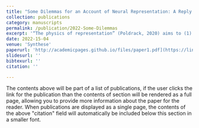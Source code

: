 ```yaml
---
title: "Some Dilemmas for an Account of Neural Representation: A Reply to Poldrack"
collection: publications
category: manuscripts
permalink: /publication/2022-Some-Dilemmas
excerpt: '“The physics of representation” (Poldrack, 2020) aims to (1) define the word “representation” as used in the neurosciences, (2) argue that such representations as described in neuroscience are related to and usefully illuminated by the representations generated by modern neural networks, and (3) establish that these entities are “representations in good standing”. We suggest that Poldrack succeeds in (1), exposes some tensions between the broad use of the term in neuroscience and the narrower class of entities that he identifies in the end, and between the meaning of “representation” in neuroscience and in psychology in (2), and fails in (3). This results in some hard choices: give up on the broad scope of the term in neuroscience (and thereby potentially opening a gap between psychology and neuroscience) or continue to embrace the broad, psychologically inflected sense of the term, and deny the entities generated by neural nets (and the brain) are representations in the relevant sense.'
date: 2022-15-04
venue: 'Synthese'
paperurl: 'http://academicpages.github.io/files/paper1.pdf](https://link.springer.com/article/10.1007/s11229-022-03505-4'
slidesurl: ''
bibtexurl: ''
citation: ''

---
```

The contents above will be part of a list of publications, if the user clicks the link for the publication than the contents of section will be rendered as a full page, allowing you to provide more information about the paper for the reader. When publications are displayed as a single page, the contents of the above "citation" field will automatically be included below this section in a smaller font.
